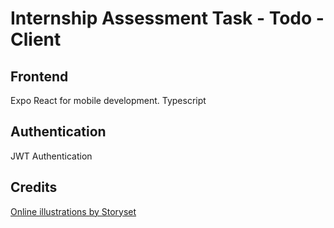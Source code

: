 # Internship Assessment Task - Todo - Client

## Frontend

Expo React for mobile development.
Typescript

## Authentication

JWT Authentication

## Credits

<a href="https://storyset.com/online">Online illustrations by Storyset</a>
